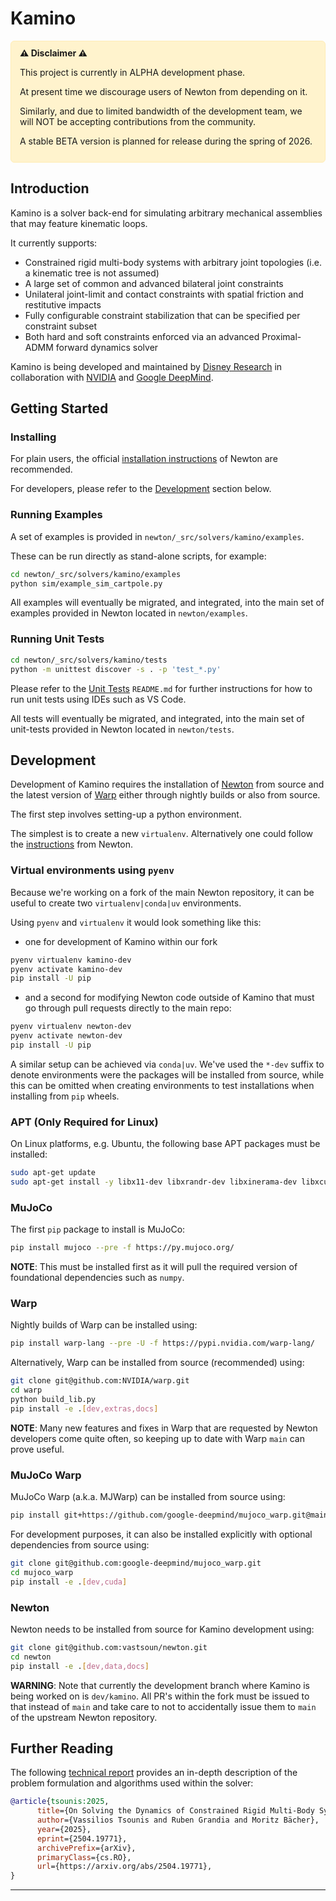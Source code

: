 # Kamino

<div style="background-color:#fff3cd; border:1px solid #ffecb5; padding:0.75em 1em; border-radius:6px;">
<strong>⚠️ Disclaimer ⚠️ </strong>

This project is currently in ALPHA development phase.

At present time we discourage users of Newton from depending on it.

Similarly, and due to limited bandwidth of the development team, we will NOT be accepting contributions from the community.

A stable BETA version is planned for release during the spring of 2026.
</div>

## Introduction

Kamino is a solver back-end for simulating arbitrary mechanical assemblies that may feature kinematic loops.

It currently supports:
- Constrained rigid multi-body systems with arbitrary joint topologies (i.e. a kinematic tree is not assumed)
- A large set of common and advanced bilateral joint constraints
- Unilateral joint-limit and contact constraints with spatial friction and restitutive impacts
- Fully configurable constraint stabilization that can be specified per constraint subset
- Both hard and soft constraints enforced via an advanced Proximal-ADMM forward dynamics solver

Kamino is being developed and maintained by [Disney Research](https://www.disneyresearch.com/) in collaboration with [NVIDIA](https://www.nvidia.com/) and [Google DeepMind](https://deepmind.google/).


## Getting Started

### Installing

For plain users, the official [installation instructions](https://newton-physics.github.io/newton/guide/installation.html) of Newton are recommended.

For developers, please refer to the [Development](#development) section below.


### Running Examples

A set of examples is provided in `newton/_src/solvers/kamino/examples`.

These can be run directly as stand-alone scripts, for example:
```bash
cd newton/_src/solvers/kamino/examples
python sim/example_sim_cartpole.py
```

All examples will eventually be migrated, and integrated, into the main set of examples provided in Newton located in `newton/examples`.


### Running Unit Tests

```bash
cd newton/_src/solvers/kamino/tests
python -m unittest discover -s . -p 'test_*.py'
```

Please refer to the [Unit Tests](./tests/README.md) `README.md` for further instructions for how to run unit tests using IDEs such as VS Code.

All tests will eventually be migrated, and integrated, into the main set of unit-tests provided in Newton located in `newton/tests`.

## Development

Development of Kamino requires the installation of [Newton](https://github.com/newton-physics/newton) from source and the latest version of [Warp](https://github.com/NVIDIA/warp) either through nightly builds or also from source.

The first step involves setting-up a python environment.

The simplest is to create a new `virtualenv`. Alternatively one could
follow the [instructions](https://newton-physics.github.io/newton/guide/installation.html) from Newton.

### Virtual environments using `pyenv`
Because we're working on a fork of the main Newton repository, it can be useful to create two `virtualenv|conda|uv` environments.

Using `pyenv` and `virtualenv` it would look something like this:
- one for development of Kamino within our fork
```bash
pyenv virtualenv kamino-dev
pyenv activate kamino-dev
pip install -U pip
```
- and a second for modifying Newton code outside of Kamino that must go through pull requests directly to the main repo:
```bash
pyenv virtualenv newton-dev
pyenv activate newton-dev
pip install -U pip
```

A similar setup can be achieved via `conda|uv`. We've used the `*-dev` suffix to denote environments were the packages will be installed from source, while this can be omitted when creating environments to test installations when installing from `pip` wheels.


### APT (Only Required for Linux)
On Linux platforms, e.g. Ubuntu, the following base APT packages must be installed:
```bash
sudo apt-get update
sudo apt-get install -y libx11-dev libxrandr-dev libxinerama-dev libxcursor-dev libxi-dev libgl1-mesa-dev
```

### MuJoCo
The first `pip` package to install is MuJoCo:
```bash
pip install mujoco --pre -f https://py.mujoco.org/
```

**NOTE**:
This must be installed first as it will pull the required version of foundational dependencies such as `numpy`.


### Warp
Nightly builds of Warp can be installed using:
```bash
pip install warp-lang --pre -U -f https://pypi.nvidia.com/warp-lang/
```

Alternatively, Warp can be installed from source (recommended) using:
```bash
git clone git@github.com:NVIDIA/warp.git
cd warp
python build_lib.py
pip install -e .[dev,extras,docs]
```

**NOTE**:
Many new features and fixes in Warp that are requested by Newton developers come quite often, so keeping up to date with Warp `main` can prove useful.


### MuJoCo Warp
MuJoCo Warp (a.k.a. MJWarp) can be installed from source using:
```bash
pip install git+https://github.com/google-deepmind/mujoco_warp.git@main
```

For development purposes, it can also be installed explicitly with optional dependencies from source using:
```bash
git clone git@github.com:google-deepmind/mujoco_warp.git
cd mujoco_warp
pip install -e .[dev,cuda]
```


### Newton
Newton needs to be installed from source for Kamino development using:
```bash
git clone git@github.com:vastsoun/newton.git
cd newton
pip install -e .[dev,data,docs]
```

**WARNING**:
Note that currently the development branch where Kamino is being worked on is `dev/kamino`. All PR's within the fork must be issued to that instead of `main` and take care to not to accidentally issue them to `main` of the upstream Newton repository.

## Further Reading

The following [technical report](https://arxiv.org/abs/2504.19771) provides an in-depth description of the problem formulation and algorithms used within the solver:
```bibtex
@article{tsounis:2025,
      title={On Solving the Dynamics of Constrained Rigid Multi-Body Systems with Kinematic Loops},
      author={Vassilios Tsounis and Ruben Grandia and Moritz Bächer},
      year={2025},
      eprint={2504.19771},
      archivePrefix={arXiv},
      primaryClass={cs.RO},
      url={https://arxiv.org/abs/2504.19771},
}
```

----